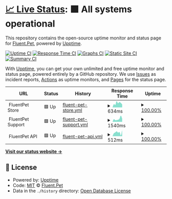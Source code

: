 # [📈 Live Status](https://CleverPet.github.io/fluentpet_uptime): <!--live status--> **🟩 All systems operational**

This repository contains the open-source uptime monitor and status page for [Fluent.Pet](http://fluent.pet), powered by [Upptime](https://github.com/upptime/upptime).

[![Uptime CI](https://github.com/CleverPet/fluentpet_uptime/workflows/Uptime%20CI/badge.svg)](https://github.com/CleverPet/fluentpet_uptime/actions?query=workflow%3A%22Uptime+CI%22)
[![Response Time CI](https://github.com/CleverPet/fluentpet_uptime/workflows/Response%20Time%20CI/badge.svg)](https://github.com/CleverPet/fluentpet_uptime/actions?query=workflow%3A%22Response+Time+CI%22)
[![Graphs CI](https://github.com/CleverPet/fluentpet_uptime/workflows/Graphs%20CI/badge.svg)](https://github.com/CleverPet/fluentpet_uptime/actions?query=workflow%3A%22Graphs+CI%22)
[![Static Site CI](https://github.com/CleverPet/fluentpet_uptime/workflows/Static%20Site%20CI/badge.svg)](https://github.com/CleverPet/fluentpet_uptime/actions?query=workflow%3A%22Static+Site+CI%22)
[![Summary CI](https://github.com/CleverPet/fluentpet_uptime/workflows/Summary%20CI/badge.svg)](https://github.com/CleverPet/fluentpet_uptime/actions?query=workflow%3A%22Summary+CI%22)

With [Upptime](https://upptime.js.org), you can get your own unlimited and free uptime monitor and status page, powered entirely by a GitHub repository. We use [Issues](https://github.com/CleverPet/fluentpet_uptime/issues) as incident reports, [Actions](https://github.com/CleverPet/fluentpet_uptime/actions) as uptime monitors, and [Pages](https://CleverPet.github.io/fluentpet_uptime) for the status page.

<!--start: status pages-->
<!-- This summary is generated by Upptime (https://github.com/upptime/upptime) -->
<!-- Do not edit this manually, your changes will be overwritten -->
<!-- prettier-ignore -->
| URL | Status | History | Response Time | Uptime |
| --- | ------ | ------- | ------------- | ------ |
| <img alt="" src="https://icons.duckduckgo.com/ip3/null.ico" height="13"> FluentPet Store | 🟩 Up | [fluent-pet-store.yml](https://github.com/CleverPet/fluentpet_uptime/commits/HEAD/history/fluent-pet-store.yml) | <details><summary><img alt="Response time graph" src="./graphs/fluent-pet-store/response-time-week.png" height="20"> 634ms</summary><br><a href="https://status.fluent.pet/history/fluent-pet-store"><img alt="Response time 650" src="https://img.shields.io/endpoint?url=https%3A%2F%2Fraw.githubusercontent.com%2FCleverPet%2Ffluentpet_uptime%2FHEAD%2Fapi%2Ffluent-pet-store%2Fresponse-time.json"></a><br><a href="https://status.fluent.pet/history/fluent-pet-store"><img alt="24-hour response time 456" src="https://img.shields.io/endpoint?url=https%3A%2F%2Fraw.githubusercontent.com%2FCleverPet%2Ffluentpet_uptime%2FHEAD%2Fapi%2Ffluent-pet-store%2Fresponse-time-day.json"></a><br><a href="https://status.fluent.pet/history/fluent-pet-store"><img alt="7-day response time 634" src="https://img.shields.io/endpoint?url=https%3A%2F%2Fraw.githubusercontent.com%2FCleverPet%2Ffluentpet_uptime%2FHEAD%2Fapi%2Ffluent-pet-store%2Fresponse-time-week.json"></a><br><a href="https://status.fluent.pet/history/fluent-pet-store"><img alt="30-day response time 596" src="https://img.shields.io/endpoint?url=https%3A%2F%2Fraw.githubusercontent.com%2FCleverPet%2Ffluentpet_uptime%2FHEAD%2Fapi%2Ffluent-pet-store%2Fresponse-time-month.json"></a><br><a href="https://status.fluent.pet/history/fluent-pet-store"><img alt="1-year response time 624" src="https://img.shields.io/endpoint?url=https%3A%2F%2Fraw.githubusercontent.com%2FCleverPet%2Ffluentpet_uptime%2FHEAD%2Fapi%2Ffluent-pet-store%2Fresponse-time-year.json"></a></details> | <details><summary><a href="https://status.fluent.pet/history/fluent-pet-store">100.00%</a></summary><a href="https://status.fluent.pet/history/fluent-pet-store"><img alt="All-time uptime 99.99%" src="https://img.shields.io/endpoint?url=https%3A%2F%2Fraw.githubusercontent.com%2FCleverPet%2Ffluentpet_uptime%2FHEAD%2Fapi%2Ffluent-pet-store%2Fuptime.json"></a><br><a href="https://status.fluent.pet/history/fluent-pet-store"><img alt="24-hour uptime 100.00%" src="https://img.shields.io/endpoint?url=https%3A%2F%2Fraw.githubusercontent.com%2FCleverPet%2Ffluentpet_uptime%2FHEAD%2Fapi%2Ffluent-pet-store%2Fuptime-day.json"></a><br><a href="https://status.fluent.pet/history/fluent-pet-store"><img alt="7-day uptime 100.00%" src="https://img.shields.io/endpoint?url=https%3A%2F%2Fraw.githubusercontent.com%2FCleverPet%2Ffluentpet_uptime%2FHEAD%2Fapi%2Ffluent-pet-store%2Fuptime-week.json"></a><br><a href="https://status.fluent.pet/history/fluent-pet-store"><img alt="30-day uptime 100.00%" src="https://img.shields.io/endpoint?url=https%3A%2F%2Fraw.githubusercontent.com%2FCleverPet%2Ffluentpet_uptime%2FHEAD%2Fapi%2Ffluent-pet-store%2Fuptime-month.json"></a><br><a href="https://status.fluent.pet/history/fluent-pet-store"><img alt="1-year uptime 99.99%" src="https://img.shields.io/endpoint?url=https%3A%2F%2Fraw.githubusercontent.com%2FCleverPet%2Ffluentpet_uptime%2FHEAD%2Fapi%2Ffluent-pet-store%2Fuptime-year.json"></a></details>
| <img alt="" src="https://icons.duckduckgo.com/ip3/null.ico" height="13"> FluentPet Support | 🟩 Up | [fluent-pet-support.yml](https://github.com/CleverPet/fluentpet_uptime/commits/HEAD/history/fluent-pet-support.yml) | <details><summary><img alt="Response time graph" src="./graphs/fluent-pet-support/response-time-week.png" height="20"> 1540ms</summary><br><a href="https://status.fluent.pet/history/fluent-pet-support"><img alt="Response time 1650" src="https://img.shields.io/endpoint?url=https%3A%2F%2Fraw.githubusercontent.com%2FCleverPet%2Ffluentpet_uptime%2FHEAD%2Fapi%2Ffluent-pet-support%2Fresponse-time.json"></a><br><a href="https://status.fluent.pet/history/fluent-pet-support"><img alt="24-hour response time 1682" src="https://img.shields.io/endpoint?url=https%3A%2F%2Fraw.githubusercontent.com%2FCleverPet%2Ffluentpet_uptime%2FHEAD%2Fapi%2Ffluent-pet-support%2Fresponse-time-day.json"></a><br><a href="https://status.fluent.pet/history/fluent-pet-support"><img alt="7-day response time 1540" src="https://img.shields.io/endpoint?url=https%3A%2F%2Fraw.githubusercontent.com%2FCleverPet%2Ffluentpet_uptime%2FHEAD%2Fapi%2Ffluent-pet-support%2Fresponse-time-week.json"></a><br><a href="https://status.fluent.pet/history/fluent-pet-support"><img alt="30-day response time 1377" src="https://img.shields.io/endpoint?url=https%3A%2F%2Fraw.githubusercontent.com%2FCleverPet%2Ffluentpet_uptime%2FHEAD%2Fapi%2Ffluent-pet-support%2Fresponse-time-month.json"></a><br><a href="https://status.fluent.pet/history/fluent-pet-support"><img alt="1-year response time 1686" src="https://img.shields.io/endpoint?url=https%3A%2F%2Fraw.githubusercontent.com%2FCleverPet%2Ffluentpet_uptime%2FHEAD%2Fapi%2Ffluent-pet-support%2Fresponse-time-year.json"></a></details> | <details><summary><a href="https://status.fluent.pet/history/fluent-pet-support">100.00%</a></summary><a href="https://status.fluent.pet/history/fluent-pet-support"><img alt="All-time uptime 99.97%" src="https://img.shields.io/endpoint?url=https%3A%2F%2Fraw.githubusercontent.com%2FCleverPet%2Ffluentpet_uptime%2FHEAD%2Fapi%2Ffluent-pet-support%2Fuptime.json"></a><br><a href="https://status.fluent.pet/history/fluent-pet-support"><img alt="24-hour uptime 100.00%" src="https://img.shields.io/endpoint?url=https%3A%2F%2Fraw.githubusercontent.com%2FCleverPet%2Ffluentpet_uptime%2FHEAD%2Fapi%2Ffluent-pet-support%2Fuptime-day.json"></a><br><a href="https://status.fluent.pet/history/fluent-pet-support"><img alt="7-day uptime 100.00%" src="https://img.shields.io/endpoint?url=https%3A%2F%2Fraw.githubusercontent.com%2FCleverPet%2Ffluentpet_uptime%2FHEAD%2Fapi%2Ffluent-pet-support%2Fuptime-week.json"></a><br><a href="https://status.fluent.pet/history/fluent-pet-support"><img alt="30-day uptime 99.95%" src="https://img.shields.io/endpoint?url=https%3A%2F%2Fraw.githubusercontent.com%2FCleverPet%2Ffluentpet_uptime%2FHEAD%2Fapi%2Ffluent-pet-support%2Fuptime-month.json"></a><br><a href="https://status.fluent.pet/history/fluent-pet-support"><img alt="1-year uptime 99.97%" src="https://img.shields.io/endpoint?url=https%3A%2F%2Fraw.githubusercontent.com%2FCleverPet%2Ffluentpet_uptime%2FHEAD%2Fapi%2Ffluent-pet-support%2Fuptime-year.json"></a></details>
| <img alt="" src="https://icons.duckduckgo.com/ip3/null.ico" height="13"> FluentPet API | 🟩 Up | [fluent-pet-api.yml](https://github.com/CleverPet/fluentpet_uptime/commits/HEAD/history/fluent-pet-api.yml) | <details><summary><img alt="Response time graph" src="./graphs/fluent-pet-api/response-time-week.png" height="20"> 512ms</summary><br><a href="https://status.fluent.pet/history/fluent-pet-api"><img alt="Response time 585" src="https://img.shields.io/endpoint?url=https%3A%2F%2Fraw.githubusercontent.com%2FCleverPet%2Ffluentpet_uptime%2FHEAD%2Fapi%2Ffluent-pet-api%2Fresponse-time.json"></a><br><a href="https://status.fluent.pet/history/fluent-pet-api"><img alt="24-hour response time 807" src="https://img.shields.io/endpoint?url=https%3A%2F%2Fraw.githubusercontent.com%2FCleverPet%2Ffluentpet_uptime%2FHEAD%2Fapi%2Ffluent-pet-api%2Fresponse-time-day.json"></a><br><a href="https://status.fluent.pet/history/fluent-pet-api"><img alt="7-day response time 512" src="https://img.shields.io/endpoint?url=https%3A%2F%2Fraw.githubusercontent.com%2FCleverPet%2Ffluentpet_uptime%2FHEAD%2Fapi%2Ffluent-pet-api%2Fresponse-time-week.json"></a><br><a href="https://status.fluent.pet/history/fluent-pet-api"><img alt="30-day response time 503" src="https://img.shields.io/endpoint?url=https%3A%2F%2Fraw.githubusercontent.com%2FCleverPet%2Ffluentpet_uptime%2FHEAD%2Fapi%2Ffluent-pet-api%2Fresponse-time-month.json"></a><br><a href="https://status.fluent.pet/history/fluent-pet-api"><img alt="1-year response time 575" src="https://img.shields.io/endpoint?url=https%3A%2F%2Fraw.githubusercontent.com%2FCleverPet%2Ffluentpet_uptime%2FHEAD%2Fapi%2Ffluent-pet-api%2Fresponse-time-year.json"></a></details> | <details><summary><a href="https://status.fluent.pet/history/fluent-pet-api">100.00%</a></summary><a href="https://status.fluent.pet/history/fluent-pet-api"><img alt="All-time uptime 99.93%" src="https://img.shields.io/endpoint?url=https%3A%2F%2Fraw.githubusercontent.com%2FCleverPet%2Ffluentpet_uptime%2FHEAD%2Fapi%2Ffluent-pet-api%2Fuptime.json"></a><br><a href="https://status.fluent.pet/history/fluent-pet-api"><img alt="24-hour uptime 100.00%" src="https://img.shields.io/endpoint?url=https%3A%2F%2Fraw.githubusercontent.com%2FCleverPet%2Ffluentpet_uptime%2FHEAD%2Fapi%2Ffluent-pet-api%2Fuptime-day.json"></a><br><a href="https://status.fluent.pet/history/fluent-pet-api"><img alt="7-day uptime 100.00%" src="https://img.shields.io/endpoint?url=https%3A%2F%2Fraw.githubusercontent.com%2FCleverPet%2Ffluentpet_uptime%2FHEAD%2Fapi%2Ffluent-pet-api%2Fuptime-week.json"></a><br><a href="https://status.fluent.pet/history/fluent-pet-api"><img alt="30-day uptime 100.00%" src="https://img.shields.io/endpoint?url=https%3A%2F%2Fraw.githubusercontent.com%2FCleverPet%2Ffluentpet_uptime%2FHEAD%2Fapi%2Ffluent-pet-api%2Fuptime-month.json"></a><br><a href="https://status.fluent.pet/history/fluent-pet-api"><img alt="1-year uptime 99.91%" src="https://img.shields.io/endpoint?url=https%3A%2F%2Fraw.githubusercontent.com%2FCleverPet%2Ffluentpet_uptime%2FHEAD%2Fapi%2Ffluent-pet-api%2Fuptime-year.json"></a></details>

<!--end: status pages-->

[**Visit our status website →**](https://CleverPet.github.io/fluentpet_uptime)

## 📄 License

- Powered by: [Upptime](https://github.com/upptime/upptime)
- Code: [MIT](./LICENSE) © [Fluent.Pet](http://fluent.pet)
- Data in the `./history` directory: [Open Database License](https://opendatacommons.org/licenses/odbl/1-0/)
